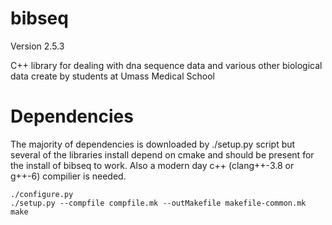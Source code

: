 bibseq
======
Version 2.5.3

C++ library for dealing with dna sequence data and various other biological data create by students at Umass Medical School 


# Dependencies  

The majority of dependencies is downloaded by ./setup.py script but several of the libraries install depend on cmake and should be present for the install of bibseq to work. Also a modern day c++ (clang++-3.8 or g++-6) compilier is needed.   

```
./configure.py 
./setup.py --compfile compfile.mk --outMakefile makefile-common.mk 
make 

```

